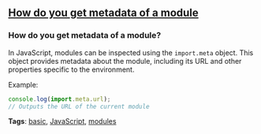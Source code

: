## [How do you get metadata of a module](#how-do-you-get-metadata-of-a-module)

### How do you get metadata of a module?

In JavaScript, modules can be inspected using the `import.meta` object. This object provides metadata about the module, including its URL and other properties specific to the environment.

Example:

```javascript
console.log(import.meta.url);
// Outputs the URL of the current module
```

**Tags**: [basic](./level/basic), [JavaScript](./theme/javascript), [modules](./theme/modules)


